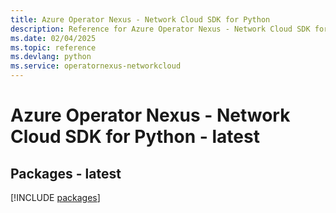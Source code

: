 ```yaml
---
title: Azure Operator Nexus - Network Cloud SDK for Python
description: Reference for Azure Operator Nexus - Network Cloud SDK for Python
ms.date: 02/04/2025
ms.topic: reference
ms.devlang: python
ms.service: operatornexus-networkcloud
---
```

# Azure Operator Nexus - Network Cloud SDK for Python - latest
## Packages - latest
[!INCLUDE [packages](operator-nexus---network-cloud-index.md)]